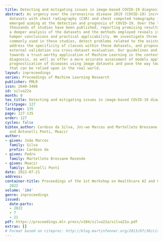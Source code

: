 ```yaml
---
title: Detecting and mitigating issues in image-based COVID-19 diagnosis
abstract: As urgency over the coronavirus disease 2019 (COVID-19) increased, many
  datasets with chest radiography (CXR) and chest computed tomography (CT) images
  emerged aiming at the detection and prognosis of COVID-19. Over the last two years,
  thousands of studies have been published, reporting promising results. However,
  a deeper analysis of the datasets and the methods employed reveals issues that may
  hamper conclusions and practical applicability. We investigate three major datasets
  commonly used in these studies, detect problems related to the existence of duplicates,
  address the specificity of classes within those datasets, and propose a way to perform
  external validation via cross-dataset evaluation. Our guidelines and findings contribute
  towards a trust-worthy application of Machine Learning in the context of image-based
  diagnosis, as well as offer a more accurate assessment of models applied to the
  prognostication of diseases using image datasets and pave the way towards models
  that can be relied upon in the real world.
layout: inproceedings
series: Proceedings of Machine Learning Research
publisher: PMLR
issn: 2640-3498
id: silva22a
month: 0
tex_title: Detecting and mitigating issues in image-based COVID-19 diagnosis
firstpage: 127
lastpage: 135
page: 127-135
order: 127
cycles: false
bibtex_author: Cardoso da Silva, Jo\~ao Marcos and Martelleto Bressane Rezende, Pedro
  and Antonelli Ponti, Moacir
author:
- given: João Marcos
  family: Silva
  prefix: Cardoso da
- given: Pedro
  family: Martelleto Bressane Rezende
- given: Moacir
  family: Antonelli Ponti
date: 2022-07-21
address:
container-title: Proceedings of the 1st Workshop on Healthcare AI and COVID-19, ICML
  2022
volume: '184'
genre: inproceedings
issued:
  date-parts:
  - 2022
  - 7
  - 21
pdf: https://proceedings.mlr.press/v184/silva22a/silva22a.pdf
extras: []
# Format based on citeproc: http://blog.martinfenner.org/2013/07/30/citeproc-yaml-for-bibliographies/
---
```

